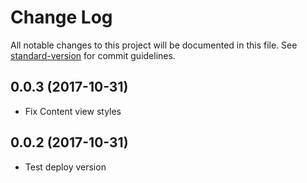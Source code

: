 # Change Log

All notable changes to this project will be documented in this file. See [standard-version](https://github.com/conventional-changelog/standard-version) for commit guidelines.

<a name="0.0.3"></a>
## 0.0.3 (2017-10-31)
- Fix Content view styles

<a name="0.0.2"></a>
## 0.0.2 (2017-10-31)
- Test deploy version
